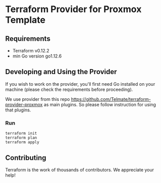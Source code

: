 # Terraform Provider for Proxmox Template

## Requirements

* Terraform v0.12.2
* min Go version go1.12.6

## Developing and Using the Provider
If you wish to work on the provider, you'll first need Go installed on your machine (please check the requirements before proceeding).

We use provider from this repo https://github.com/Telmate/terraform-provider-proxmox as main plugins. So please follow instruction for using that plugins.

### Run 

```
terraform init
terraform plan
terraform apply
```


## Contributing

Terraform is the work of thousands of contributors. We appreciate your help!

